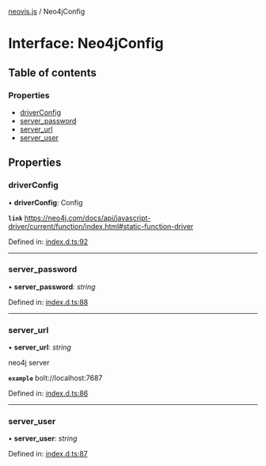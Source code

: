 [neovis.js](../README.md) / Neo4jConfig

# Interface: Neo4jConfig

## Table of contents

### Properties

- [driverConfig](neo4jconfig.md#driverconfig)
- [server\_password](neo4jconfig.md#server_password)
- [server\_url](neo4jconfig.md#server_url)
- [server\_user](neo4jconfig.md#server_user)

## Properties

### driverConfig

• **driverConfig**: Config

**`link`** https://neo4j.com/docs/api/javascript-driver/current/function/index.html#static-function-driver

Defined in: [index.d.ts:92](https://github.com/thebestnom/neovis.js/blob/d41808e/index.d.ts#L92)

___

### server\_password

• **server\_password**: *string*

Defined in: [index.d.ts:88](https://github.com/thebestnom/neovis.js/blob/d41808e/index.d.ts#L88)

___

### server\_url

• **server\_url**: *string*

neo4j server

**`example`** bolt://localhost:7687

Defined in: [index.d.ts:86](https://github.com/thebestnom/neovis.js/blob/d41808e/index.d.ts#L86)

___

### server\_user

• **server\_user**: *string*

Defined in: [index.d.ts:87](https://github.com/thebestnom/neovis.js/blob/d41808e/index.d.ts#L87)

